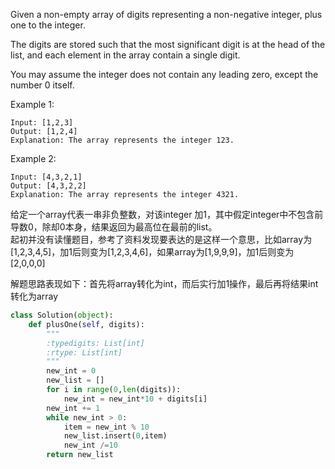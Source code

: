 Given a non-empty array of digits representing a non-negative integer, plus one to the integer.

The digits are stored such that the most significant digit is at the head of the list, and each element in the array contain a single digit.

You may assume the integer does not contain any leading zero, except the number 0 itself.

Example 1:
```
Input: [1,2,3]  
Output: [1,2,4]  
Explanation: The array represents the integer 123.  
```
Example 2:
```
Input: [4,3,2,1]  
Output: [4,3,2,2]  
Explanation: The array represents the integer 4321.
```

给定一个array代表一串非负整数，对该integer 加1，其中假定integer中不包含前导数0，除却0本身，结果返回为最高位在最前的list。  
起初并没有读懂题目，参考了资料发现要表达的是这样一个意思，比如array为[1,2,3,4,5]，加1后则变为[1,2,3,4,6]，如果array为[1,9,9,9]，加1后则变为[2,0,0,0]

解题思路表现如下：首先将array转化为int，而后实行加1操作，最后再将结果int转化为array

```python
class Solution(object):
    def plusOne(self, digits):
        """
        :typedigits: List[int]
        :rtype: List[int]
        """
        new_int = 0
        new_list = []
        for i in range(0,len(digits)):
            new_int = new_int*10 + digits[i]
        new_int += 1
        while new_int > 0:
            item = new_int % 10
            new_list.insert(0,item)
            new_int /=10
        return new_list
